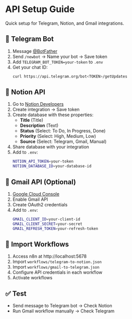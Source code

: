 # API Setup Guide

Quick setup for Telegram, Notion, and Gmail integrations.

## 🤖 Telegram Bot

1. Message [@BotFather](https://t.me/BotFather)
2. Send `/newbot` → Name your bot → Save token
3. Add `TELEGRAM_BOT_TOKEN=your-token` to `.env`
4. Get your chat ID:
   ```bash
   curl https://api.telegram.org/bot<TOKEN>/getUpdates
   ```

## 📝 Notion API

1. Go to [Notion Developers](https://developers.notion.com/)
2. Create integration → Save token
3. Create database with these properties:
   - **Title** (Title)
   - **Description** (Text)
   - **Status** (Select: To Do, In Progress, Done)
   - **Priority** (Select: High, Medium, Low)
   - **Source** (Select: Telegram, Gmail, Manual)
4. Share database with your integration
5. Add to `.env`:
   ```bash
   NOTION_API_TOKEN=your-token
   NOTION_DATABASE_ID=your-database-id
   ```

## 📧 Gmail API (Optional)

1. [Google Cloud Console](https://console.cloud.google.com)
2. Enable Gmail API
3. Create OAuth2 credentials
4. Add to `.env`:
   ```bash
   GMAIL_CLIENT_ID=your-client-id
   GMAIL_CLIENT_SECRET=your-secret
   GMAIL_REFRESH_TOKEN=your-refresh-token
   ```

## 🔗 Import Workflows

1. Access n8n at http://localhost:5678
2. Import `workflows/telegram-to-notion.json`
3. Import `workflows/gmail-to-telegram.json`
4. Configure API credentials in each workflow
5. Activate workflows

## ✅ Test

- Send message to Telegram bot → Check Notion
- Run Gmail workflow manually → Check Telegram
